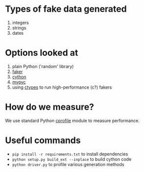# Types of fake data generated

1. integers
2. strings
3. dates

# Options looked at

1. plain Python ('random' library)
2. [faker](https://faker.readthedocs.io/en/master/)
3. [cython](https://cython.readthedocs.io/en/latest/)
4. [mypyc](https://mypyc.readthedocs.io/en/latest)
5. using [ctypes](https://docs.python.org/3/library/ctypes.html) to run high-performance (c?) fakers

# How do we measure?

We use standard Python [cprofile](https://docs.python.org/3/library/profile.html#module-cProfile) module to measure performance.

# Useful commands

* `pip install -r requirements.txt` to install dependencies 
* `python setup.py build_ext --inplace` to build cython code
* `python driver.py` to profile various generation methods 